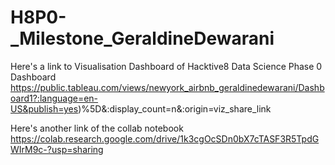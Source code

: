 # H8P0-_Milestone_GeraldineDewarani


Here's a link to Visualisation Dashboard of Hacktive8 Data Science Phase 0 Dashboard https://public.tableau.com/views/newyork_airbnb_geraldinedewarani/Dashboard1?:language=en-US&publish=yes)%5D&:display_count=n&:origin=viz_share_link


Here's another link of the collab notebook https://colab.research.google.com/drive/1k3cgOcSDn0bX7cTASF3R5TpdGWIrM9c-?usp=sharing

